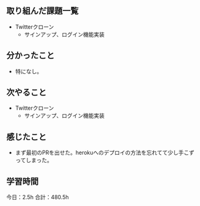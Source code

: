 ## 取り組んだ課題一覧
*  Twitterクローン
   * サインアップ、ログイン機能実装
## 分かったこと
* 特になし。
  
    
    

## 次やること
*  Twitterクローン
   * サインアップ、ログイン機能実装
## 感じたこと
*  まず最初のPRを出せた。herokuへのデプロイの方法を忘れてて少し手こずってしまった。
 
## 学習時間
今日：2.5h
合計：480.5h
